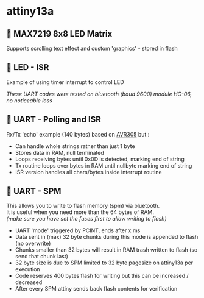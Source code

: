# attiny13a

  ## 💾 MAX7219 8x8 LED Matrix 

Supports scrolling text effect and custom 'graphics' - stored in flash


  ## 💾 LED - ISR 

Example of using timer interrupt to control LED

*These UART codes were tested on bluetooth (baud 9600) module HC-06, no noticeable loss*<br>

  ## 💾 UART - Polling and ISR 

Rx/Tx 'echo' example (140 bytes) based on [AVR305](https://ww1.microchip.com/downloads/en/AppNotes/doc0952.pdf) but :<br>

- Can handle whole strings rather than just 1 byte
- Stores data in RAM, null terminated
- Loops receiving bytes until 0x0D is detected, marking end of string
- Tx routine loops over bytes in RAM until nullbyte marking end of string
- ISR version handles all chars/bytes inside interrupt routine

 ## 💾 UART - SPM  

This allows you to write to flash memory (spm) via bluetooth. <br>
It is useful when you need more than the 64 bytes of RAM.<br>
*(make sure you have set the fuses first to allow writing to flash)*<br>

* UART 'mode' triggered by PCINT, ends after x ms
* Data sent in (max) 32 byte chunks during this mode is appended to flash (no overwrite)
* Chunks smaller than 32 bytes will result in RAM trash written to flash (so send that chunk last)
* 32 byte size is due to SPM limited to 32 byte pagesize on attiny13a per execution
* Code reserves 400 bytes flash for writing but this can be increased / decreased
* After every SPM attiny sends back flash contents for verification




